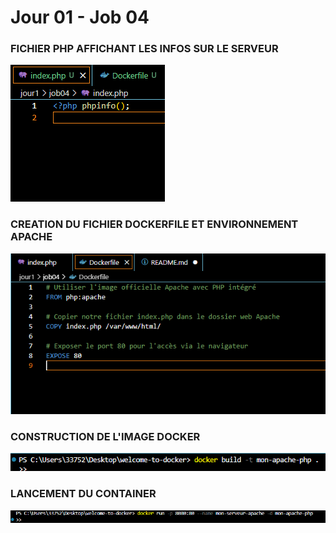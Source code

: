 # Jour 01 - Job 04

### FICHIER PHP AFFICHANT LES INFOS SUR LE SERVEUR

![index.php](./images/php1.PNG)

### CREATION DU FICHIER DOCKERFILE ET ENVIRONNEMENT APACHE

![index.php](./images/php2.PNG)

### CONSTRUCTION DE L'IMAGE DOCKER

![index.php](./images/php3.PNG)

### LANCEMENT DU CONTAINER

![index.php](./images/php4.PNG)







